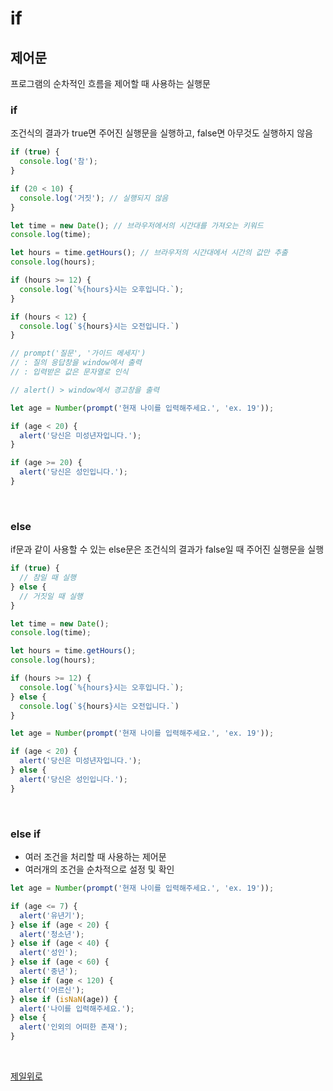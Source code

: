 # if

## 제어문
프로그램의 순차적인 흐름을 제어할 때 사용하는 실행문

### if
조건식의 결과가 true면 주어진 실행문을 실행하고, false면 아무것도 실행하지 않음

```javascript
if (true) {
  console.log('참');
}

if (20 < 10) {
  console.log('거짓'); // 실행되지 않음
}
```

```javascript
let time = new Date(); // 브라우저에서의 시간대를 가져오는 키워드
console.log(time);

let hours = time.getHours(); // 브라우저의 시간대에서 시간의 값만 추출
console.log(hours);

if (hours >= 12) {
  console.log(`%{hours}시는 오후입니다.`);
}

if (hours < 12) {
  console.log(`${hours}시는 오전입니다.`)
}
```

```javascript
// prompt('질문', '가이드 메세지')
// : 질의 응답창을 window에서 출력
// : 입력받은 값은 문자열로 인식

// alert() > window에서 경고창을 출력

let age = Number(prompt('현재 나이를 입력해주세요.', 'ex. 19'));

if (age < 20) {
  alert('당신은 미성년자입니다.');
} 

if (age >= 20) {
  alert('당신은 성인입니다.');
}
```

&nbsp;

### else
if문과 같이 사용할 수 있는 else문은 조건식의 결과가 false일 때 주어진 실행문을 실행

```javascript
if (true) {
  // 참일 때 실행
} else {
  // 거짓일 때 실행
}
```

```javascript
let time = new Date(); 
console.log(time);

let hours = time.getHours();
console.log(hours);

if (hours >= 12) {
  console.log(`%{hours}시는 오후입니다.`);
} else {
  console.log(`${hours}시는 오전입니다.`)
}
```

```javascript
let age = Number(prompt('현재 나이를 입력해주세요.', 'ex. 19'));

if (age < 20) {
  alert('당신은 미성년자입니다.');
} else {
  alert('당신은 성인입니다.');
}
```

&nbsp;

### else if
- 여러 조건을 처리할 때 사용하는 제어문
- 여러개의 조건을 순차적으로 설정 및 확인

```javascript
let age = Number(prompt('현재 나이를 입력해주세요.', 'ex. 19'));

if (age <= 7) {
  alert('유년기');
} else if (age < 20) {
  alert('청소년');
} else if (age < 40) {
  alert('성인');
} else if (age < 60) {
  alert('중년');
} else if (age < 120) {
  alert('어르신');
} else if (isNaN(age)) {
  alert('나이를 입력해주세요.');
} else {
  alert('인외의 어떠한 존재');
}
```

&nbsp;

[제일위로](#if)